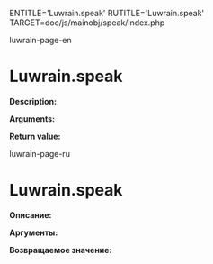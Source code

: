 
ENTITLE='Luwrain.speak'
RUTITLE='Luwrain.speak'
TARGET=doc/js/mainobj/speak/index.php

luwrain-page-en

# Luwrain.speak

__Description:__

__Arguments:__

__Return value:__


luwrain-page-ru

# Luwrain.speak 

__Описание:__

__Аргументы:__

__Возвращаемое значение:__

